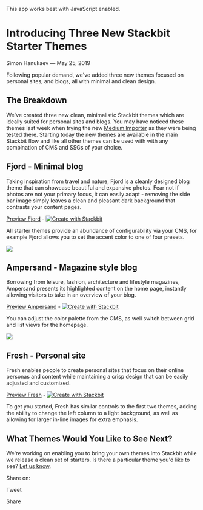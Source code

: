 This app works best with JavaScript enabled.

# Introducing Three New Stackbit Starter Themes

Simon Hanukaev — May 25, 2019

Following popular demand, we've added three new themes focused on personal sites, and blogs, all with minimal and clean design.

## The Breakdown

We've created three new clean, minimalistic Stackbit themes which are ideally suited for personal sites and blogs. You may have noticed these themes last week when trying the new [Medium Importer](https://www.stackbit.com/blog/migrate-your-medium-blog-to-a-modern-jamstack-site-with-stackbit/) as they were being tested there. Starting today the new themes are available in the main Stackbit flow and like all other themes can be used with with any combination of CMS and SSGs of your choice.

## Fjord - Minimal blog

Taking inspiration from travel and nature, Fjord is a cleanly designed blog theme that can showcase beautiful and expansive photos. Fear not if photos are not your primary focus, it can easily adapt - removing the side bar image simply leaves a clean and pleasant dark background that contrasts your content pages.

[Preview Fjord](https://themes.stackbit.com/demos/fjord/) - [![Create with Stackbit](https://assets.stackbit.com/badge/create-with-stackbit.svg)](https://app.stackbit.com/create?theme=https://github.com/stackbithq/stackbit-theme-fjord)

All starter themes provide an abundance of configurability via your CMS, for example Fjord allows you to set the accent color to one of four presets.

![](/images/1562448207-theme-fjord-config.png)

## Ampersand - Magazine style blog

Borrowing from leisure, fashion, architecture and lifestyle magazines, Ampersand presents its highlighted content on the home page, instantly allowing visitors to take in an overview of your blog.

[Preview Ampersand](https://themes.stackbit.com/demos/ampersand/) - [![Create with Stackbit](https://assets.stackbit.com/badge/create-with-stackbit.svg)](https://app.stackbit.com/create?theme=https://github.com/stackbithq/stackbit-theme-ampersand)

You can adjust the color palette from the CMS, as well switch between grid and list views for the homepage.

![](/images/1562448242-theme-ampersdand-config.png)

## Fresh - Personal site

Fresh enables people to create personal sites that focus on their online personas and content while maintaining a crisp design that can be easily adjusted and customized.

[Preview Fresh](https://themes.stackbit.com/demos/fresh/) - [![Create with Stackbit](https://assets.stackbit.com/badge/create-with-stackbit.svg)](https://app.stackbit.com/create?theme=https://github.com/stackbithq/stackbit-theme-fresh)

To get you started, Fresh has similar controls to the first two themes, adding the ability to change the left column to a light background, as well as allowing for larger in-line images for extra emphasis.

## What Themes Would You Like to See Next?

We're working on enabling you to bring your own themes into Stackbit while we release a clean set of starters. Is there a particular theme you'd like to see? [Let us know](https://forms.gle/f3wGJ8W4nDaycS3G6).

<span class="post-share-title">Share on:</span>

Tweet

Share

<!-- -->

<!-- -->
